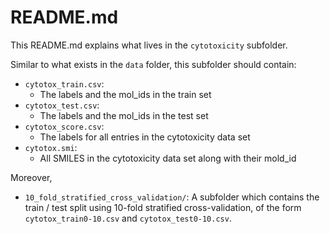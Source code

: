 # README.md

This README.md explains what lives in the `cytotoxicity` subfolder.

Similar to what exists in the `data` folder, this subfolder should contain:

- `cytotox_train.csv`:
  - The labels and the mol_ids in the train set
- `cytotox_test.csv`:
  - The labels and the mol_ids in the test set
- `cytotox_score.csv`:
  - The labels for all entries in the cytotoxicity data set
- `cytotox.smi`:
  - All SMILES in the cytotoxicity data set along with their mold_id


Moreover,

- `10_fold_stratified_cross_validation/`: A subfolder which contains the train / test split using 10-fold stratified cross-validation, of the form `cytotox_train0-10.csv` and `cytotox_test0-10.csv`.